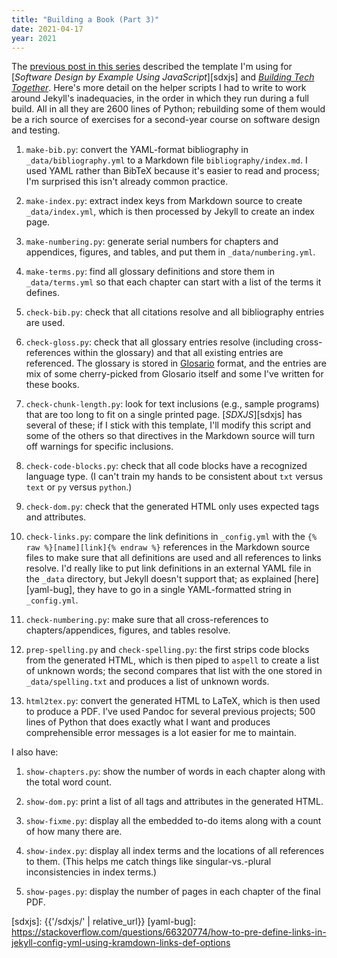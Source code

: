 ```yaml
---
title: "Building a Book (Part 3)"
date: 2021-04-17
year: 2021
---
```


The [previous post in this series](https://third-bit.com/2021/03/10/building-a-book-2/)
described the template I'm using for [*Software Design by Example Using JavaScript*][sdxjs]
and *[Building Tech Together][bst]*.
Here's more detail on the helper scripts I had to write
to work around Jekyll's inadequacies,
in the order in which they run during a full build.
All in all they are 2600 lines of Python;
rebuilding some of them would be a rich source of exercises
for a second-year course on software design and testing.

1.  `make-bib.py`:
    convert the YAML-format bibliography in `_data/bibliography.yml`
    to a Markdown file `bibliography/index.md`.
    I used YAML rather than BibTeX because it's easier to read and process;
    I'm surprised this isn't already common practice.

1.  `make-index.py`:
    extract index keys from Markdown source to create `_data/index.yml`,
    which is then processed by Jekyll to create an index page.

1.  `make-numbering.py`:
    generate serial numbers for chapters and appendices, figures, and tables,
    and put them in `_data/numbering.yml`.

1.  `make-terms.py`:
    find all glossary definitions and store them in `_data/terms.yml`
    so that each chapter can start with a list of the terms it defines.

1.  `check-bib.py`:
    check that all citations resolve and all bibliography entries are used.

1.  `check-gloss.py`:
    check that all glossary entries resolve (including cross-references within the glossary)
    and that all existing entries are referenced.
    The glossary is stored in [Glosario](https://glosario.carpentries.org/) format,
    and the entries are mix of some cherry-picked from Glosario itself
    and some I've written for these books.

1.  `check-chunk-length.py`:
    look for text inclusions (e.g., sample programs) that are too long to fit on a single printed page.
    [*SDXJS*][sdxjs] has several of these;
    if I stick with this template,
    I'll modify this script and some of the others
    so that directives in the Markdown source will turn off warnings for specific inclusions.

1.  `check-code-blocks.py`:
    check that all code blocks have a recognized language type.
    (I can't train my hands to be consistent about `txt` versus `text` or `py` versus `python`.)

1.  `check-dom.py`:
    check that the generated HTML only uses expected tags and attributes.

1.  `check-links.py`:
    compare the link definitions in `_config.yml`
    with the `{% raw %}[name][link]{% endraw %}` references in the Markdown source files
    to make sure that all definitions are used and all references to links resolve.
    I'd really like to put link definitions in an external YAML file in the `_data` directory,
    but Jekyll doesn't support that;
    as explained [here][yaml-bug],
    they have to go in a single YAML-formatted string in `_config.yml`.

1.  `check-numbering.py`:
    make sure that all cross-references to chapters/appendices, figures, and tables resolve.

1.  `prep-spelling.py` and `check-spelling.py`:
    the first strips code blocks from the generated HTML,
    which is then piped to `aspell` to create a list of unknown words;
    the second compares that list with the one stored in `_data/spelling.txt`
    and produces a list of unknown words.

1.  `html2tex.py`:
    convert the generated HTML to LaTeX, which is then used to produce a PDF.
    I've used Pandoc for several previous projects;
    500 lines of Python that does exactly what I want and produces comprehensible error messages
    is a lot easier for me to maintain.

I also have:

1.  `show-chapters.py`:
    show the number of words in each chapter along with the total word count.

1.  `show-dom.py`:
    print a list of all tags and attributes in the generated HTML.

1.  `show-fixme.py`:
    display all the embedded to-do items along with a count of how many there are.

1.  `show-index.py`:
    display all index terms and the locations of all references to them.
    (This helps me catch things like singular-vs.-plural inconsistencies in index terms.)

1.  `show-pages.py`:
    display the number of pages in each chapter of the final PDF.

[bst]: https://bst.tech/
[sdxjs]: {{'/sdxjs/' | relative_url}}
[yaml-bug]: https://stackoverflow.com/questions/66320774/how-to-pre-define-links-in-jekyll-config-yml-using-kramdown-links-def-options
